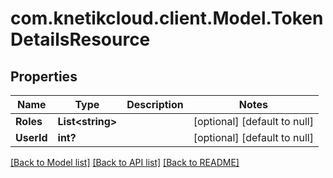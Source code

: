 # com.knetikcloud.client.Model.TokenDetailsResource
## Properties

Name | Type | Description | Notes
------------ | ------------- | ------------- | -------------
**Roles** | **List&lt;string&gt;** |  | [optional] [default to null]
**UserId** | **int?** |  | [optional] [default to null]

[[Back to Model list]](../README.md#documentation-for-models) [[Back to API list]](../README.md#documentation-for-api-endpoints) [[Back to README]](../README.md)

